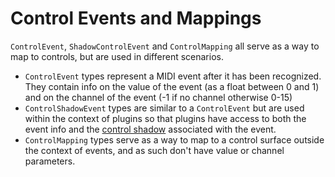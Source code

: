 
# Control Events and Mappings

`ControlEvent`, `ShadowControlEvent` and `ControlMapping` all serve as a way to
map to controls, but are used in different scenarios.

* `ControlEvent` types represent a MIDI event after it has been recognized.
  They contain info on the value of the event (as a float between 0 and 1) and
  on the channel of the event (-1 if no channel otherwise 0-15)
* `ControlShadowEvent` types are similar to a `ControlEvent` but are used within
  the context of plugins so that plugins have access to both the event info
  and the [control shadow](control_shadow.md) associated with the event.
* `ControlMapping` types serve as a way to map to a control surface outside the
  context of events, and as such don't have value or channel parameters.
